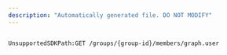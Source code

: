 ```yaml
---
description: "Automatically generated file. DO NOT MODIFY"
---
```


```powershellv2

UnsupportedSDKPath:GET /groups/{group-id}/members/graph.user

```